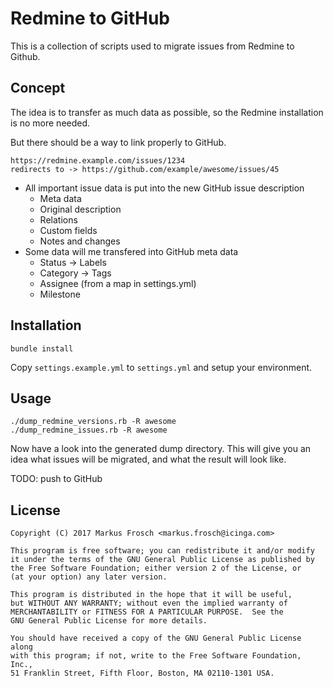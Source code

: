 Redmine to GitHub
=================

This is a collection of scripts used to migrate issues from Redmine to Github.

## Concept

The idea is to transfer as much data as possible, so the Redmine installation
is no more needed.

But there should be a way to link properly to GitHub.

    https://redmine.example.com/issues/1234
    redirects to -> https://github.com/example/awesome/issues/45
    
* All important issue data is put into the new GitHub issue description
     * Meta data
     * Original description
     * Relations
     * Custom fields
     * Notes and changes
* Some data will me transfered into GitHub meta data
     * Status -> Labels
     * Category -> Tags
     * Assignee (from a map in settings.yml)
     * Milestone

## Installation

    bundle install
    
Copy `settings.example.yml` to `settings.yml` and setup your environment.

## Usage

    ./dump_redmine_versions.rb -R awesome
    ./dump_redmine_issues.rb -R awesome

Now have a look into the generated dump directory. This will give you an idea
what issues will be migrated, and what the result will look like.

TODO: push to GitHub

## License

    Copyright (C) 2017 Markus Frosch <markus.frosch@icinga.com>

    This program is free software; you can redistribute it and/or modify
    it under the terms of the GNU General Public License as published by
    the Free Software Foundation; either version 2 of the License, or
    (at your option) any later version.

    This program is distributed in the hope that it will be useful,
    but WITHOUT ANY WARRANTY; without even the implied warranty of
    MERCHANTABILITY or FITNESS FOR A PARTICULAR PURPOSE.  See the
    GNU General Public License for more details.

    You should have received a copy of the GNU General Public License along
    with this program; if not, write to the Free Software Foundation, Inc.,
    51 Franklin Street, Fifth Floor, Boston, MA 02110-1301 USA.

